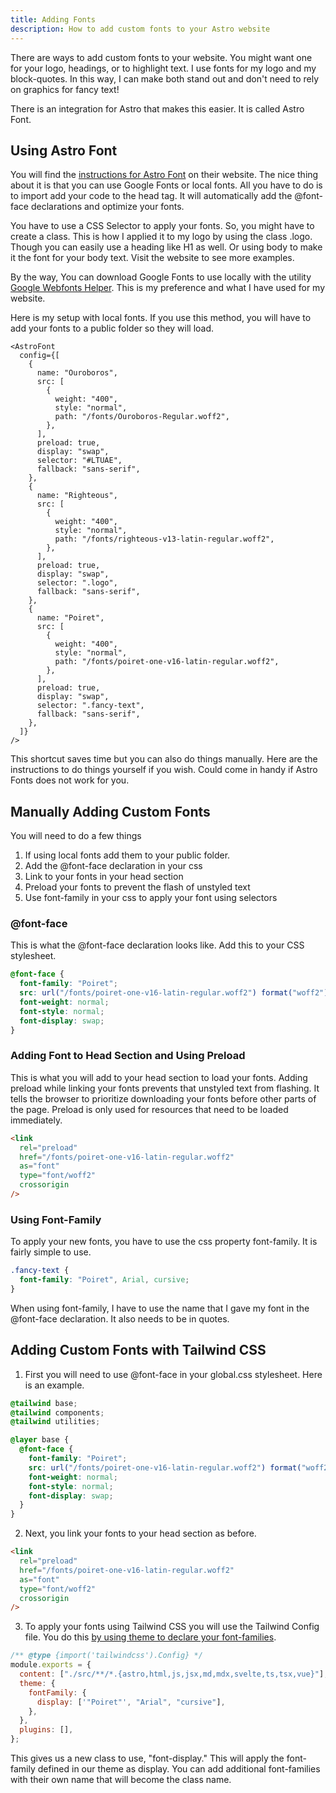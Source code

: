```yaml
---
title: Adding Fonts
description: How to add custom fonts to your Astro website
---
```


There are ways to add custom fonts to your website. You might want one for your logo, headings, or to highlight text. I use fonts for my logo and my block-quotes. In this way, I can make both stand out and don't need to rely on graphics for fancy text!

There is an integration for Astro that makes this easier. It is called Astro Font.

## Using Astro Font

You will find the [instructions for Astro Font](https://www.launchfa.st/features/astro-font) on their website. The nice thing about it is that you can use Google Fonts or local fonts. All you have to do is to import add your code to the head tag. It will automatically add the @font-face declarations and optimize your fonts.

You have to use a CSS Selector to apply your fonts. So, you might have to create a class. This is how I applied it to my logo by using the class .logo. Though you can easily use a heading like H1 as well. Or using body to make it the font for your body text. Visit the website to see more examples.

By the way, You can download Google Fonts to use locally with the utility [Google Webfonts Helper](https://gwfh.mranftl.com/fonts). This is my preference and what I have used for my website.

Here is my setup with local fonts. If you use this method, you will have to add your fonts to a public folder so they will load.

```astro
<AstroFont
  config={[
    {
      name: "Ouroboros",
      src: [
        {
          weight: "400",
          style: "normal",
          path: "/fonts/Ouroboros-Regular.woff2",
        },
      ],
      preload: true,
      display: "swap",
      selector: "#LTUAE",
      fallback: "sans-serif",
    },
    {
      name: "Righteous",
      src: [
        {
          weight: "400",
          style: "normal",
          path: "/fonts/righteous-v13-latin-regular.woff2",
        },
      ],
      preload: true,
      display: "swap",
      selector: ".logo",
      fallback: "sans-serif",
    },
    {
      name: "Poiret",
      src: [
        {
          weight: "400",
          style: "normal",
          path: "/fonts/poiret-one-v16-latin-regular.woff2",
        },
      ],
      preload: true,
      display: "swap",
      selector: ".fancy-text",
      fallback: "sans-serif",
    },
  ]}
/>
```

This shortcut saves time but you can also do things manually. Here are the instructions to do things yourself if you wish. Could come in handy if Astro Fonts does not work for you.

## Manually Adding Custom Fonts

You will need to do a few things

1. If using local fonts add them to your public folder.
2. Add the @font-face declaration in your css
3. Link to your fonts in your head section
4. Preload your fonts to prevent the flash of unstyled text
5. Use font-family in your css to apply your font using selectors

### @font-face

This is what the @font-face declaration looks like. Add this to your CSS stylesheet.

```css
@font-face {
  font-family: "Poiret";
  src: url("/fonts/poiret-one-v16-latin-regular.woff2") format("woff2");
  font-weight: normal;
  font-style: normal;
  font-display: swap;
}
```

### Adding Font to Head Section and Using Preload

This is what you will add to your head section to load your fonts. Adding preload while linking your fonts prevents that unstyled text from flashing. It tells the browser to prioritize downloading your fonts before other parts of the page. Preload is only used for resources that need to be loaded immediately.

```html
<link
  rel="preload"
  href="/fonts/poiret-one-v16-latin-regular.woff2"
  as="font"
  type="font/woff2"
  crossorigin
/>
```

### Using Font-Family

To apply your new fonts, you have to use the css property font-family. It is fairly simple to use.

```css
.fancy-text {
  font-family: "Poiret", Arial, cursive;
}
```

When using font-family, I have to use the name that I gave my font in the @font-face declaration. It also needs to be in quotes.

## Adding Custom Fonts with Tailwind CSS

1. First you will need to use @font-face in your global.css stylesheet. Here is an example.

```css
@tailwind base;
@tailwind components;
@tailwind utilities;

@layer base {
  @font-face {
    font-family: "Poiret";
    src: url("/fonts/poiret-one-v16-latin-regular.woff2") format("woff2");
    font-weight: normal;
    font-style: normal;
    font-display: swap;
  }
}
```

2. Next, you link your fonts to your head section as before.

```html
<link
  rel="preload"
  href="/fonts/poiret-one-v16-latin-regular.woff2"
  as="font"
  type="font/woff2"
  crossorigin
/>
```

3. To apply your fonts using Tailwind CSS you will use the Tailwind Config file. You do this [by using theme to declare your font-families](https://tailwindcss.com/docs/font-family#using-custom-values).

```js
/** @type {import('tailwindcss').Config} */
module.exports = {
  content: ["./src/**/*.{astro,html,js,jsx,md,mdx,svelte,ts,tsx,vue}"],
  theme: {
    fontFamily: {
      display: ['"Poiret"', "Arial", "cursive"],
    },
  },
  plugins: [],
};
```

This gives us a new class to use, "font-display." This will apply the font-family defined in our theme as display. You can add additional font-families with their own name that will become the class name.
